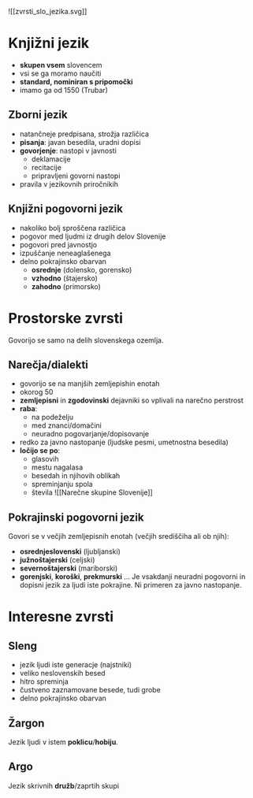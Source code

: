 ![[zvrsti_slo_jezika.svg]]
# Knjižni jezik
- **skupen vsem** slovencem
- vsi se ga moramo naučiti
- **standard, nominiran s pripomočki**
- imamo ga od 1550 (Trubar)
## Zborni jezik
- natančneje predpisana, strožja različica
- **pisanja**: javan besedila, uradni dopisi
- **govorjenje**: nastopi v javnosti
	- deklamacije
	- recitacije
	- pripravljeni govorni nastopi
- pravila v jezikovnih priročnikih
## Knjižni pogovorni jezik
- nakoliko bolj sproščena različica
- pogovor med ljudmi iz drugih delov Slovenije
- pogovori pred javnostjo
- izpuščanje neneaglašenega
-  delno pokrajinsko obarvan
	- **osrednje** (dolensko, gorensko)
	- **vzhodno** (štajersko)
	- **zahodno** (primorsko)
# Prostorske zvrsti
Govorijo se samo na delih slovenskega ozemlja.
## Narečja/dialekti
- govorijo se na manjših zemljepishin enotah
- okorog 50
- **zemljepisni** in **zgodovinski** dejavniki so vplivali na narečno perstrost
- **raba**: 
	- na podeželju
	- med znanci/domačini
	- neuradno pogovarjanje/dopisovanje
- redko za javno nastopanje (ljudske pesmi, umetnostna besedila)
- **ločijo se po**:
	- glasovih
	- mestu nagalasa
	- besedah in njihovih oblikah
	- spreminjanju spola
	- števila
![[Narečne skupine Slovenije]]
## Pokrajinski pogovorni jezik
Govori se v večjih zemljepisnih enotah (večjih središčiha ali ob njih):
- **osrednjeslovenski** (ljubljanski)
- **južnoštajerski** (celjski)
- **severnoštajerski** (mariborski)
- **gorenjski**, **koroški**, **prekmurski** ...
Je vsakdanji neuradni pogovorni in dopisni jezik za ljudi iste pokrajine.
Ni primeren za javno nastopanje.
# Interesne zvrsti
## Sleng
- jezik ljudi iste generacje (najstniki)
- veliko neslovenskih besed
- hitro spreminja
- čustveno zaznamovane besede, tudi grobe
- delno pokrajinsko obarvan
## Žargon
Jezik ljudi v istem **poklicu**/**hobiju**.
## Argo
Jezik skrivnih **družb**/zaprtih skupi